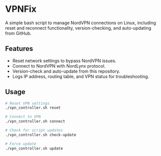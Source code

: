 # VPNFix

A simple bash script to manage NordVPN connections on Linux, including reset and reconnect functionality, version-checking, and auto-updating from GitHub.

## Features
- Reset network settings to bypass NordVPN issues.
- Connect to NordVPN with NordLynx protocol.
- Version-check and auto-update from this repository.
- Logs IP address, routing table, and VPN status for troubleshooting.

## Usage

```bash
# Reset VPN settings
./vpn_controller.sh reset

# Connect to VPN
./vpn_controller.sh connect

# Check for script updates
./vpn_controller.sh check-update

# Force update
./vpn_controller.sh update
